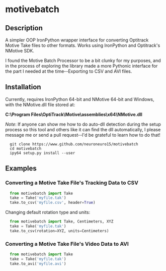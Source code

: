 # motivebatch

## Description

A simpler OOP IronPython wrapper interface for converting Optitrack Motive Take files to other formats.
Works using IronPython and Optitrack's NMotive SDK.

I found the Motive Batch Processor to be a bit clunky for my purposes, and in
the process of exploring the library made a more Pythonic interface for the part I needed
at the time--Exporting to CSV and AVI files.

## Installation

Currently, requires IronPython 64-bit and NMotive 64-bit and Windows, with the NMotive.dll
file stored at:

 **C:\Program Files\OptiTrack\Motive\assemblies\x64\NMotive.dll**

 *Note*: If anyone can show me how to do auto-dll detection during the setup process so this tool
 and others like it can find the dll automatically, I please message me or send a pull request--I'd be
 grateful to learn how to do that!

```
  git clone https://www.github.com/neuroneuro15/motivebatch
  cd motivebatch
  ipy64 setup.py install --user
```


 ## Examples

### Converting a Motive Take File's Tracking Data to CSV

```python
  from motivebatch import Take
  take = Take('myfile.tak')
  take.to_csv('myfile.csv', header=True)
```

Changing default rotation type and units:
```python
  from motivebatch import Take, Centimeters, XYZ
  take = Take('myfile.tak')
  take.to_csv(rotation=XYZ, units=Centimeters)
```

### Converting a Motive Take File's Video Data to AVI

```python
  from motivebatch import Take
  take = Take('myfile.tak')
  take.to_avi('myfile.avi')
```

